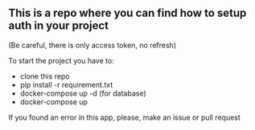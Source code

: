 ## This is a repo where you can find how to setup auth in your project 
(Be careful, there is only access token, no refresh)

To start the project you have to:
  - clone this repo
  - pip install -r requirement.txt
  - docker-compose up -d (for database)
  - docker-compose up 

If you found an error in this app, please, make an issue or pull request
